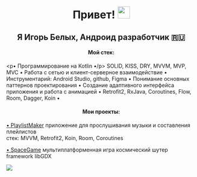 <h1 align="center">Привет!
<img src="https://github.com/blackcater/blackcater/raw/main/images/Hi.gif" height="32"/></h1>
<h2 align="center">Я Игорь Белых, Андроид разработчик 🇷🇺</h2>
<h4 align="center">Мой стек:</h4>

<p• Программирование на Kotlin •/p> SOLID, KISS, DRY, MVVM, MVP, MVC • Работа с сетью и клиент-серверное взаимодействие • Инструментарий: Android Studio, github, Figma • Понимание основных паттернов проектирования • Создание адаптивного интерфейса приложения и работа с анимацией • Retrofit2, RxJava, Coroutines, Flow, Room, Dagger, Koin •

<h4 align="center">Мои проекты:</h4>

<a align="center" href="https://github.com/mvrlrd/PlaylistMaker-YP" target="_blank">• PlaylistMaker</a>    <a target="_blank">приложение для прослушивания музыки и составления плейлистов </a><br> 
   стек:
    <body target="_blank"> MVVM, Retrofit2, Koin, Room, Coroutines</body>

<a href="https://github.com/mvrlrd/SpaceGameGB2" target="_blank">• SpaceGame</a>    мультиплатформенная игра космический шутер
framework libGDX




 
![](https://github-profile-summary-cards.vercel.app/api/cards/profile-details?username=mvrlrd&theme=solarized_dark)
<!--
**mvrlrd/mvrlrd** is a ✨ _special_ ✨ repository because its `README.md` (this file) appears on your GitHub profile.

Here are some ideas to get you started:

- 🔭 I’m currently working on ...
- 🌱 I’m currently learning ...
- 👯 I’m looking to collaborate on ...
- 🤔 I’m looking for help with ...
- 💬 Ask me about ...
- 📫 How to reach me: ...
- 😄 Pronouns: ...
- ⚡ Fun fact: ...
-->
